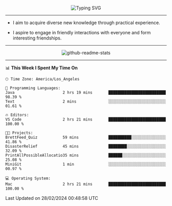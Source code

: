 <p align="center">
  <img src="https://readme-typing-svg.demolab.com?font=Fira+Code&weight=500&size=32&duration=2500&pause=1600&center=true&vCenter=true&random=false&width=1024&height=64&lines=Hi+there+%F0%9F%91%8B;I'm+delighted+you+could+make+it+here+%F0%9F%8E%89;I'm+Harry%2C+a+college+student+still+finding+my+way" alt="Typing SVG" />
</p>


---


- I aim to acquire diverse new knowledge through practical experience.

- I aspire to engage in friendly interactions with everyone and form interesting friendships.


---


<p align="center">
  <img src="https://github-readme-stats.vercel.app/api?username=Harry-Jing&show_icons=true" alt="github-readme-stats"/>
</p>


---

<!--START_SECTION:waka-->
📊 **This Week I Spent My Time On** 

```text
🕑︎ Time Zone: America/Los_Angeles

💬 Programming Languages: 
Java                     2 hrs 19 mins       █████████████████████████   98.39 % 
Text                     2 mins              ░░░░░░░░░░░░░░░░░░░░░░░░░   01.61 % 

🔥 Editors: 
VS Code                  2 hrs 21 mins       █████████████████████████   100.00 % 

🐱‍💻 Projects: 
BrettFeed_Quiz           59 mins             ██████████░░░░░░░░░░░░░░░   41.86 % 
DisasterRelief           45 mins             ████████░░░░░░░░░░░░░░░░░   32.09 % 
PrintAllPossibleAllocatio35 mins             ██████░░░░░░░░░░░░░░░░░░░   25.08 % 
MiniGit                  1 min               ░░░░░░░░░░░░░░░░░░░░░░░░░   00.97 % 

💻 Operating System: 
Mac                      2 hrs 21 mins       █████████████████████████   100.00 % 
```


 Last Updated on 28/02/2024 00:48:58 UTC
<!--END_SECTION:waka-->
